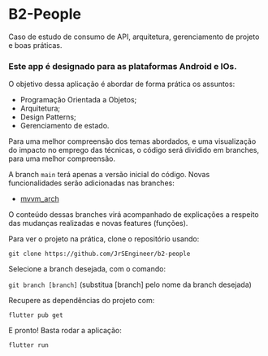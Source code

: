 # B2-People
Caso de estudo de consumo de API, arquitetura, gerenciamento de projeto e boas práticas.

### Este app é designado para as plataformas Android e IOs.

O objetivo dessa aplicação é abordar de forma prática os assuntos:

- Programação Orientada a Objetos;
- Arquitetura;
- Design Patterns;
- Gerenciamento de estado.

Para uma melhor compreensão dos temas abordados, e uma visualização do impacto no emprego das técnicas, o código será dividido em branches, para uma melhor compreensão.

A branch `main` terá apenas a versão inicial do código. Novas funcionalidades serão adicionadas nas branches:

- [mvvm_arch](https://github.com/JrSEngineer/b2-people/tree/mvvm_arch)

O conteúdo dessas branches virá acompanhado de explicações a respeito das mudanças realizadas e novas features (funções).

Para ver o projeto na prática, clone o repositório usando:

`git clone https://github.com/JrSEngineer/b2-people`

Selecione a branch desejada, com o comando:

`git branch [branch]` (substitua [branch] pelo nome da branch desejada)

Recupere as dependências do projeto com:

`flutter pub get`

E pronto! Basta rodar a aplicação:

`flutter run`

